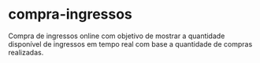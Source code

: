 # compra-ingressos
Compra de ingressos online com objetivo de mostrar a quantidade disponível de ingressos em tempo real com base a quantidade de compras realizadas.

